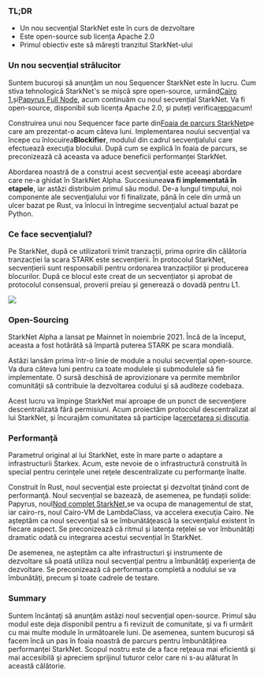 ### TL;DR

* Un nou secvenţial StarkNet este în curs de dezvoltare
* Este open-source sub licența Apache 2.0
* Primul obiectiv este să mărești tranzitul StarkNet-ului

### Un nou secvenţial strălucitor

Suntem bucuroşi să anunţăm un nou Sequencer StarkNet este în lucru. Cum stiva tehnologică StarkNet's se mișcă spre open-source, urmând[Cairo 1.](https://medium.com/starkware/open-sourcing-cairo-1-0-b3100a664bb0)și[Papyrus Full Node](https://medium.com/starkware/papyrus-an-open-source-starknet-full-node-396f7cd90202), acum continuăm cu noul secvențial StarkNet. Va fi open-source, disponibil sub licența Apache 2.0, și puteți verifica[repo](https://github.com/starkware-libs/blockifier)acum!

Construirea unui nou Sequencer face parte din[Foaia de parcurs StarkNet](https://medium.com/starkware/starknet-performance-roadmap-bb7aae14c7de)pe care am prezentat-o acum câteva luni. Implementarea noului secvenţial va începe cu înlocuirea**Blockifier**, modulul din cadrul secvenţialului care efectuează execuţia blocului. După cum se explică în foaia de parcurs, se preconizează că aceasta va aduce beneficii performanței StarkNet.

Abordarea noastră de a construi acest secvenţial este aceeaşi abordare care ne-a ghidat în StarkNet Alpha. Succesiunea**va fi implementată în etapele**, iar astăzi distribuim primul său modul. De-a lungul timpului, noi componente ale secvenţialului vor fi finalizate, până în cele din urmă un ulcer bazat pe Rust, va înlocui în întregime secvenţialul actual bazat pe Python.

### Ce face secvenţialul?

Pe StarkNet, după ce utilizatorii trimit tranzacții, prima oprire din călătoria tranzacției la scara STARK este secvențierii. În protocolul StarkNet, secvențierii sunt responsabili pentru ordonarea tranzacțiilor și producerea blocurilor. După ce blocul este creat de un secvențiator și aprobat de protocolul consensual, proverii preiau și generează o dovadă pentru L1.

![](/assets/1_ndrekwqunjixo_wskdeycw-1.png)

### Open-Sourcing

StarkNet Alpha a lansat pe Mainnet în noiembrie 2021. Încă de la început, aceasta a fost hotărâtă să împartă puterea STARK pe scara mondială.

Astăzi lansăm prima într-o linie de module a noului secvenţial open-source. Va dura câteva luni pentru ca toate modulele și submodulele să fie implementate. O sursă deschisă de aprovizionare va permite membrilor comunităţii să contribuie la dezvoltarea codului şi să auditeze codebaza.

Acest lucru va împinge StarkNet mai aproape de un punct de secvenţiere descentralizată fără permisiuni. Acum proiectăm protocolul descentralizat al lui StarkNet, și încurajăm comunitatea să participe la[cercetarea și discuția](https://community.starknet.io/t/starknet-decentralized-protocol-consensus/5386).

### Performanță

Parametrul original al lui StarkNet, este în mare parte o adaptare a infrastructurii Starkex. Acum, este nevoie de o infrastructură construită în special pentru cerinţele unei reţele descentralizate cu performanţe înalte.

Construit în Rust, noul secvenţial este proiectat şi dezvoltat ţinând cont de performanţă. Noul secvențial se bazează, de asemenea, pe fundații solide: Papyrus, noul[Nod complet StarkNet,](https://medium.com/starkware/papyrus-an-open-source-starknet-full-node-396f7cd90202)se va ocupa de managementul de stat, iar cairo-rs, noul Cairo-VM de LambdaClass, va accelera execuţia Cairo. Ne aşteptăm ca noul secvenţial să se îmbunătăţească la secvenţialul existent în fiecare aspect. Se preconizează că ritmul și latența rețelei se vor îmbunătăți dramatic odată cu integrarea acestui secvențial în StarkNet.

De asemenea, ne aşteptăm ca alte infrastructuri şi instrumente de dezvoltare să poată utiliza noul secvenţial pentru a îmbunătăţi experienţa de dezvoltare. Se preconizează că performanța completă a nodului se va îmbunătăți, precum și toate cadrele de testare.

### Summary

Suntem încântaţi să anunţăm astăzi noul secvenţial open-source. Primul său modul este deja disponibil pentru a fi revizuit de comunitate, și va fi urmărit cu mai multe module în următoarele luni. De asemenea, suntem bucuroși să facem încă un pas în foaia noastră de parcurs pentru îmbunătățirea performanței StarkNet. Scopul nostru este de a face reţeaua mai eficientă şi mai accesibilă şi apreciem sprijinul tuturor celor care ni s-au alăturat în această călătorie.